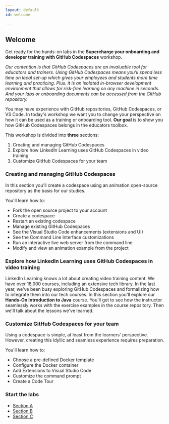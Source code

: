 ```yaml
---
layout: default
id: welcome

---
```


## Welcome
Get ready for the hands-on labs in the **Supercharge your onboarding and developer training with GitHub Codespaces** workshop. 

*Our contention is that GitHub Codespaces are an invaluable tool for educators and trainers. Using GitHub Codespaces means you'll spend less time on local set-up which gives your employees and students more time learning and practicing. Plus. it is an isolated in-browser development environment that allows for risk-free learning on any machine in seconds. And your labs or onboarding documents can be accessed from the GitHub repository.*

You may have experience with GitHub repositories, GitHub Codespaces, or VS Code. In today's workshop we want you to change your perspective on how it can be used as a training or onboarding tool.
**Our goal** is to show you how GitHub Codespaces belongs in the educators toolbox. 

This workshop is divided into **three** sections:

1. Creating and managing GitHub Codespaces
2. Explore how LinkedIn Learning uses GitHub Codespaces in video training
3. Customize GitHub Codespaces for your team

### Creating and managing GitHub Codespaces

In this section you'll create a codespace using an animation open-source repository as the basis for our studies.

You'll learn how to:

* Fork the open source project to your account
* Create a codespace
* Restart an existing codespace
* Manage existing GitHub Codespaces
* See the Visual Studio Code enhancements (extensions and UI)
* See the Command Line Interface customizations
* Run an interactive live web server from the command line
* Modify and view an animation example from the project

###	Explore how LinkedIn Learning uses GitHub Codespaces in video training

LinkedIn Learning knows a lot about creating video training content. We have over 18,000 courses, including an extensive tech library. In the last year, we've been busy exploring GitHub Codespaces and formalizing how to integrate them into our tech courses. In this section you'll explore our **Hands-On Introduction to Java** course. You'll get to see how the instructor seamlessly works with the exercise examples in the course repository. Then we'll talk about the lessons we've learned.

### Customize GitHub Codespaces for your team

Using a codespace is simple, at least from the learners' perspective. However, creating this idyllic and seamless experience requires preparation.

You'll learn how to:

* Choose a pre-defined Docker template
* Configure the Docker container
* Add Extensions to Visual Studio Code
* Customize the command prompt
* Create a Code Tour

### Start the labs

* <a href="/walt/">Section A</a>
* <a href="/morten/">Section B</a>
* <a href="/ray/">Section C</a>
